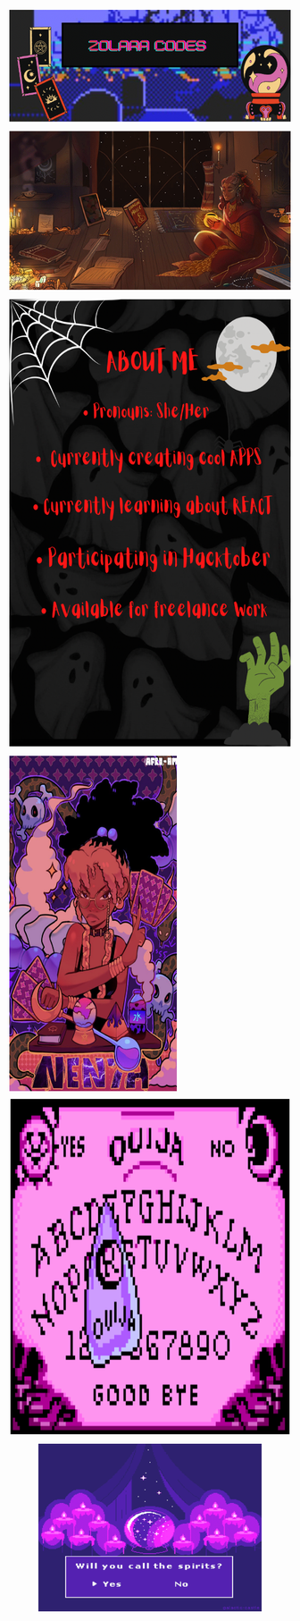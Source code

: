 <p align="center">
  <img src="5590956B-EC44-4781-B756-EC5A7B6DC382.png" alt="Zolara Codes Spooky Logo" width="970" height="200"/>
</p>

<p align="center">
  <img src="4ED78608-569B-4A69-BBB3-490F5335FCF7.webp" alt="Black elf studying magic"/>
</p>
 
  
<p align="center">
<img src="0BE2D0DB-2CA4-4F8A-BB88-C93572F8C369.png" alt="About me page" width="600" height="800"  />
 </p>
 
 <img align="center" img src="70A745AA-ECFC-4B46-B40F-9984E4967BD1.jpeg" alt="Witchy Black girl" width="300" height="600" title="Optional title">
<p align="center">
<img src="C3A4A475-2C3D-48B5-B34E-DC411D395EA2.gif" alt="ouija board gif" width="500" height="600"  />
 </p>
<p align="center">
  <img src="C020B6D4-3EA3-4E10-91BF-F3B93ABAB709.gif" alt="crystal ball gif" width="400" height="300" />
</p>


